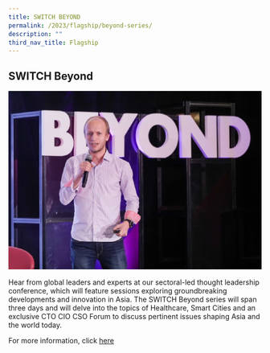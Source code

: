 ```yaml
---
title: SWITCH BEYOND
permalink: /2023/flagship/beyond-series/
description: ""
third_nav_title: Flagship
---
```

## SWITCH Beyond 

![](/images/2023/switch%20beyond%20series%20(flagship).jpg)

Hear from global leaders and experts  at our sectoral-led thought leadership conference, which will feature sessions exploring groundbreaking developments and  innovation in Asia. The SWITCH Beyond series will span three days and will delve into the topics of Healthcare, Smart Cities and an exclusive CTO CIO CSO Forum to discuss pertinent issues shaping Asia and the world today.

For more information, click [here](https://switchsg.org/2023/programmes/beyond-series/)
